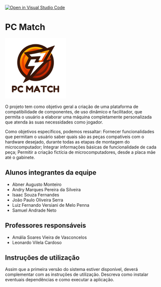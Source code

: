 [![Open in Visual Studio Code](https://classroom.github.com/assets/open-in-vscode-718a45dd9cf7e7f842a935f5ebbe5719a5e09af4491e668f4dbf3b35d5cca122.svg)](https://classroom.github.com/online_ide?assignment_repo_id=14413188&assignment_repo_type=AssignmentRepo)
# PC Match

<img src="./docs/02 - relatório técnico/images/logo/logo.png" width="200px">

O projeto tem como objetivo geral a criação de uma plataforma de compatibilidade de componentes, de uso dinâmico e facilitador, que permita o usuário a elaborar uma máquina completamente personalizada que atenda às suas necessidades como jogador.

Como objetivos específicos, podemos ressaltar:
Fornecer funcionalidades que permitam o usuário saber quais são as peças compatíveis com o hardware desejado, durante todas as etapas de montagem do microcomputador;
Integrar informações básicas de funcionalidade de cada peça;
Permitir a criação fictícia de microcomputadores, desde a placa mãe até o gabinete.

## Alunos integrantes da equipe

* Abner Augusto Monteiro
* Andry Marques Pereira da Silveira
* Isaac Souza Fernandes
* João Paulo Oliveira Serra
* Luiz Fernando Versiani de Melo Penna
* Samuel Andrade Neto

## Professores responsáveis

* Amália Soares Vieira de Vasconcelos
* Leonardo Vilela Cardoso

## Instruções de utilização

Assim que a primeira versão do sistema estiver disponível, deverá complementar com as instruções de utilização. Descreva como instalar eventuais dependências e como executar a aplicação.
